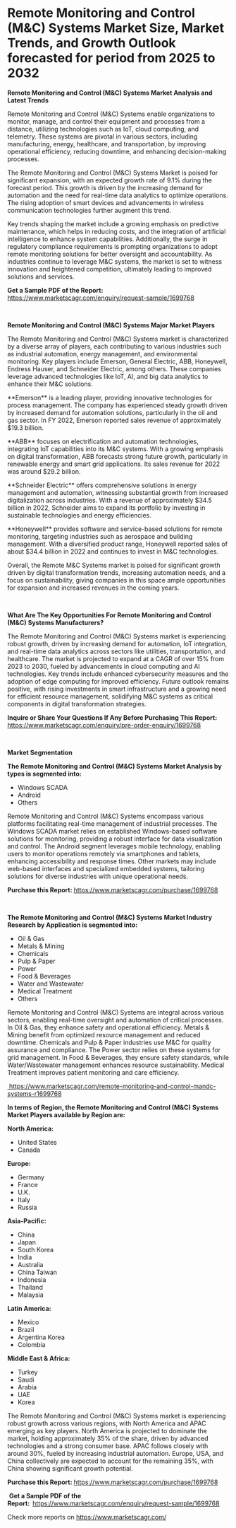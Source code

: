 <p><h1>Remote Monitoring and Control (M&C) Systems Market Size, Market Trends, and Growth Outlook forecasted for period from 2025 to 2032</h1></p><p><strong>Remote Monitoring and Control (M&C) Systems Market Analysis and Latest Trends</strong></p>
<p><p>Remote Monitoring and Control (M&C) Systems enable organizations to monitor, manage, and control their equipment and processes from a distance, utilizing technologies such as IoT, cloud computing, and telemetry. These systems are pivotal in various sectors, including manufacturing, energy, healthcare, and transportation, by improving operational efficiency, reducing downtime, and enhancing decision-making processes.</p><p>The Remote Monitoring and Control (M&C) Systems Market is poised for significant expansion, with an expected growth rate of 9.1% during the forecast period. This growth is driven by the increasing demand for automation and the need for real-time data analytics to optimize operations. The rising adoption of smart devices and advancements in wireless communication technologies further augment this trend. </p><p>Key trends shaping the market include a growing emphasis on predictive maintenance, which helps in reducing costs, and the integration of artificial intelligence to enhance system capabilities. Additionally, the surge in regulatory compliance requirements is prompting organizations to adopt remote monitoring solutions for better oversight and accountability. As industries continue to leverage M&C systems, the market is set to witness innovation and heightened competition, ultimately leading to improved solutions and services.</p></p>
<p><strong>Get a Sample PDF of the Report:&nbsp;</strong> <a href="https://www.marketscagr.com/enquiry/request-sample/1699768?utm_campaign=3115&utm_medium=2&utm_source=Github&utm_content=ia&utm_term=27032025&utm_id=remote-monitoring-and-control-mc-systems">https://www.marketscagr.com/enquiry/request-sample/1699768</a></p>
<p>&nbsp;</p>
<p><strong>Remote Monitoring and Control (M&C) Systems Major Market Players</strong></p>
<p><p>The Remote Monitoring and Control (M&C) Systems market is characterized by a diverse array of players, each contributing to various industries such as industrial automation, energy management, and environmental monitoring. Key players include Emerson, General Electric, ABB, Honeywell, Endress Hauser, and Schneider Electric, among others. These companies leverage advanced technologies like IoT, AI, and big data analytics to enhance their M&C solutions.</p><p>**Emerson** is a leading player, providing innovative technologies for process management. The company has experienced steady growth driven by increased demand for automation solutions, particularly in the oil and gas sector. In FY 2022, Emerson reported sales revenue of approximately $19.3 billion.</p><p>**ABB** focuses on electrification and automation technologies, integrating IoT capabilities into its M&C systems. With a growing emphasis on digital transformation, ABB forecasts strong future growth, particularly in renewable energy and smart grid applications. Its sales revenue for 2022 was around $29.2 billion.</p><p>**Schneider Electric** offers comprehensive solutions in energy management and automation, witnessing substantial growth from increased digitalization across industries. With a revenue of approximately $34.5 billion in 2022, Schneider aims to expand its portfolio by investing in sustainable technologies and energy efficiencies.</p><p>**Honeywell** provides software and service-based solutions for remote monitoring, targeting industries such as aerospace and building management. With a diversified product range, Honeywell reported sales of about $34.4 billion in 2022 and continues to invest in M&C technologies.</p><p>Overall, the Remote M&C Systems market is poised for significant growth driven by digital transformation trends, increasing automation needs, and a focus on sustainability, giving companies in this space ample opportunities for expansion and increased revenues in the coming years.</p></p>
<p>&nbsp;</p>
<p><strong>What Are The Key Opportunities For Remote Monitoring and Control (M&C) Systems Manufacturers?</strong></p>
<p><p>The Remote Monitoring and Control (M&C) Systems market is experiencing robust growth, driven by increasing demand for automation, IoT integration, and real-time data analytics across sectors like utilities, transportation, and healthcare. The market is projected to expand at a CAGR of over 15% from 2023 to 2030, fueled by advancements in cloud computing and AI technologies. Key trends include enhanced cybersecurity measures and the adoption of edge computing for improved efficiency. Future outlook remains positive, with rising investments in smart infrastructure and a growing need for efficient resource management, solidifying M&C systems as critical components in digital transformation strategies.</p></p>
<p><strong>Inquire or Share Your Questions If Any Before Purchasing This Report:</strong> <a href="https://www.marketscagr.com/enquiry/pre-order-enquiry/1699768?utm_campaign=3115&utm_medium=2&utm_source=Github&utm_content=ia&utm_term=27032025&utm_id=remote-monitoring-and-control-mc-systems">https://www.marketscagr.com/enquiry/pre-order-enquiry/1699768</a></p>
<p>&nbsp;</p>
<p><strong>Market Segmentation</strong></p>
<p><strong>The Remote Monitoring and Control (M&C) Systems Market Analysis by types is segmented into:</strong></p>
<p><ul><li>Windows SCADA</li><li>Android</li><li>Others</li></ul></p>
<p><p>Remote Monitoring and Control (M&C) Systems encompass various platforms facilitating real-time management of industrial processes. The Windows SCADA market relies on established Windows-based software solutions for monitoring, providing a robust interface for data visualization and control. The Android segment leverages mobile technology, enabling users to monitor operations remotely via smartphones and tablets, enhancing accessibility and response times. Other markets may include web-based interfaces and specialized embedded systems, tailoring solutions for diverse industries with unique operational needs.</p></p>
<p><strong>Purchase this Report:&nbsp;</strong><a href="https://www.marketscagr.com/purchase/1699768?utm_campaign=3115&utm_medium=2&utm_source=Github&utm_content=ia&utm_term=27032025&utm_id=remote-monitoring-and-control-mc-systems">https://www.marketscagr.com/purchase/1699768</a></p>
<p>&nbsp;</p>
<p><strong>The Remote Monitoring and Control (M&C) Systems Market Industry Research by Application is segmented into:</strong></p>
<p><ul><li>Oil & Gas</li><li>Metals & Mining</li><li>Chemicals</li><li>Pulp & Paper</li><li>Power</li><li>Food & Beverages</li><li>Water and Wastewater</li><li>Medical Treatment</li><li>Others</li></ul></p>
<p><p>Remote Monitoring and Control (M&C) Systems are integral across various sectors, enabling real-time oversight and automation of critical processes. In Oil & Gas, they enhance safety and operational efficiency. Metals & Mining benefit from optimized resource management and reduced downtime. Chemicals and Pulp & Paper industries use M&C for quality assurance and compliance. The Power sector relies on these systems for grid management. In Food & Beverages, they ensure safety standards, while Water/Wastewater management enhances resource sustainability. Medical Treatment improves patient monitoring and care efficiency.</p></p>
<p><a href="https://www.marketscagr.com/remote-monitoring-and-control-mandc-systems-r1699768?utm_campaign=3115&utm_medium=2&utm_source=Github&utm_content=ia&utm_term=27032025&utm_id=remote-monitoring-and-control-mc-systems">&nbsp;https://www.marketscagr.com/remote-monitoring-and-control-mandc-systems-r1699768</a></p>
<p><strong>In terms of Region, the Remote Monitoring and Control (M&C) Systems Market Players available by Region are:</strong></p>
<p>
    <p> <strong> North America: </strong>
        <ul>
            <li>United States</li>
            <li>Canada</li>
        </ul>
        </p> 
    <p> <strong> Europe: </strong>
        <ul>
            <li>Germany</li>
            <li>France</li>
            <li>U.K.</li>
            <li>Italy</li>
            <li>Russia</li>
        </ul>
        </p> 
    <p> <strong> Asia-Pacific: </strong>
        <ul>
            <li>China</li>
            <li>Japan</li>
            <li>South Korea</li>
            <li>India</li>
            <li>Australia</li>
            <li>China Taiwan</li>
            <li>Indonesia</li>
            <li>Thailand</li>
            <li>Malaysia</li>
        </ul>
        </p> 
    <p> <strong> Latin America: </strong>
        <ul>
            <li>Mexico</li>
            <li>Brazil</li>
            <li>Argentina Korea</li>
            <li>Colombia</li>
        </ul>
        </p> 
    <p> <strong> Middle East & Africa: </strong>
        <ul>
            <li>Turkey</li>
            <li>Saudi</li>
            <li>Arabia</li>
            <li>UAE</li>
            <li>Korea</li>
        </ul>
    </p>
    </p>
<p><p>The Remote Monitoring and Control (M&C) Systems market is experiencing robust growth across various regions, with North America and APAC emerging as key players. North America is projected to dominate the market, holding approximately 35% of the share, driven by advanced technologies and a strong consumer base. APAC follows closely with around 30%, fueled by increasing industrial automation. Europe, USA, and China collectively are expected to account for the remaining 35%, with China showing significant growth potential.</p></p>
<p><strong>Purchase this Report: </strong><a href="https://www.marketscagr.com/purchase/1699768?utm_campaign=3115&utm_medium=2&utm_source=Github&utm_content=ia&utm_term=27032025&utm_id=remote-monitoring-and-control-mc-systems">https://www.marketscagr.com/purchase/1699768</a></p>
<p>&nbsp;<strong>Get a Sample PDF of the Report:&nbsp;&nbsp;</strong><a href="https://www.marketscagr.com/enquiry/request-sample/1699768?utm_campaign=3115&utm_medium=2&utm_source=Github&utm_content=ia&utm_term=27032025&utm_id=remote-monitoring-and-control-mc-systems">https://www.marketscagr.com/enquiry/request-sample/1699768</a></p>
<p><strong></strong></p>
<p>Check more reports on <a href="https://www.marketscagr.com/?utm_campaign=3115&utm_medium=2&utm_source=Github&utm_content=ia&utm_term=27032025&utm_id=remote-monitoring-and-control-mc-systems">https://www.marketscagr.com/</a></p>